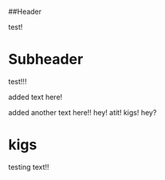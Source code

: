 ##Header

test!

# Subheader

test!!!

added text here!

added another text here!!
hey! atit! kigs! hey?
# kigs 

testing text!!